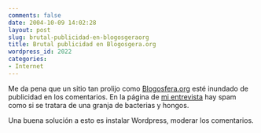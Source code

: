 ```yaml
---
comments: false
date: 2004-10-09 14:02:28
layout: post
slug: brutal-publicidad-en-blogosgeraorg
title: Brutal publicidad en Blogosgera.org
wordpress_id: 2022
categories:
- Internet
---
```


Me da pena que un sitio tan prolijo como [Blogosfera.org](http://www.blogosfera.org/) esté inundado de publicidad en los comentarios. En la página de [mi entrevista](http://www.blogosfera.org/archives/000024.html) hay spam como si se tratara de una granja de bacterias y hongos.





Una buena solución a esto es instalar Wordpress, moderar los comentarios.




 
